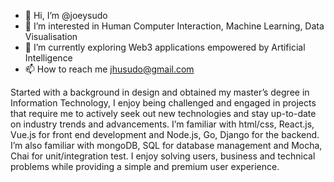 - 👋 Hi, I’m @joeysudo
- 👀 I’m interested in Human Computer Interaction, Machine Learning, Data Visualisation
- 🌱 I’m currently exploring Web3 applications empowered by Artificial Intelligence
- 📫 How to reach me jhusudo@gmail.com

Started with a background in design and obtained my master’s degree in Information Technology, I enjoy being challenged and engaged in projects that require me to actively seek out new technologies and stay up-to-date on industry trends and advancements. I’m familiar with html/css, React.js, Vue.js for front end development and Node.js, Go, Django for the backend. I’m also familiar with mongoDB, SQL for database management and Mocha, Chai for unit/integration test. I enjoy solving users, business and technical problems while providing a simple and premium user experience.



